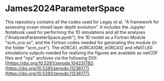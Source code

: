# James2024ParameterSpace

This repository contains all the codes used for Legay et al. "A framework for assessing ocean mixed layer depth evolution". 
It includes the Jupyter Notebook used for performing the 1D simulations and all the analyses ("AnalysesParameterSpace.pynb"), the 1D model as a Fortran Module "scm_oce.so", and the Fortran codes needed for generating this module (in the folder "scm_oce"). 
The eORCA1, eORCA1GM, eORCA12 and eNATL60 simulations outputs needed for realizing the figures are available as netCDF files and "npz" archives via the following DOI: [[https://doi.org/10.5281/zenodo.10423178]](https://doi.org/10.5281/zenodo.11236177)(https://doi.org/10.5281/zenodo.11236177).
